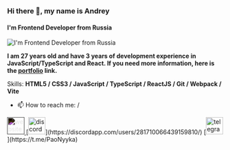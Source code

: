 ### Hi there 👋, my name is Andrey
#### I'm Frontend Developer from Russia
![I'm Frontend Developer from Russia](https://fiverr-res.cloudinary.com/images/t_main1,q_auto,f_auto,q_auto,f_auto/gigs/337853518/original/eb1518e08b2ca7daf0a932c30c82867b50077c7a/frontend-web-developer-frontend-development-react-typescript-html-css-bootstrap.jpg)

**I am 27 years old and have 3 years of development experience in JavaScript/TypeScript and React. If you need more information, here is the [portfolio](https://chic-treacle-bb5d18.netlify.app) link.**

Skills: **HTML5 / CSS3 / JavaScript / TypeScript / ReactJS / Git / Webpack / Vite**

- 📫 How to reach me: /

<a href="https://chic-treacle-bb5d18.netlify.app/#contact">
  <img src='https://cdn.jsdelivr.net/npm/simple-icons@3.0.1/icons/icloud.svg' alt='website' height='40' style='filter: invert(100%);'>
</a>
[<img src='https://cdn.jsdelivr.net/npm/simple-icons@3.0.1/icons/discord.svg' alt='discord' height='40'>](https://discordapp.com/users/281710066439159810/)
[<img src='https://cdn.jsdelivr.net/npm/simple-icons@3.0.1/icons/telegram.svg' alt='telegram' height='40'>](https://t.me/PaoNyyka)

<!--
**PaoNyyaka/PaoNyyaka** is a ✨ _special_ ✨ repository because its `README.md` (this file) appears on your GitHub profile.

Here are some ideas to get you started:

- 🔭 I’m currently working on ...
- 🌱 I’m currently learning ...
- 👯 I’m looking to collaborate on ...
- 🤔 I’m looking for help with ...
- 💬 Ask me about ...
- 📫 How to reach me: ...
- 😄 Pronouns: ...
- ⚡ Fun fact: ...
-->
